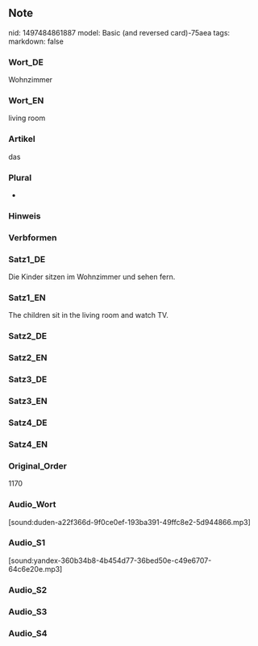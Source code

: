 ## Note
nid: 1497484861887
model: Basic (and reversed card)-75aea
tags: 
markdown: false

### Wort_DE
Wohnzimmer

### Wort_EN
living room

### Artikel
das

### Plural
-

### Hinweis


### Verbformen


### Satz1_DE
Die Kinder sitzen im Wohnzimmer und sehen fern.

### Satz1_EN
The children sit in the living room and watch TV.

### Satz2_DE


### Satz2_EN


### Satz3_DE


### Satz3_EN


### Satz4_DE


### Satz4_EN


### Original_Order
1170

### Audio_Wort
[sound:duden-a22f366d-9f0ce0ef-193ba391-49ffc8e2-5d944866.mp3]

### Audio_S1
[sound:yandex-360b34b8-4b454d77-36bed50e-c49e6707-64c6e20e.mp3]

### Audio_S2


### Audio_S3


### Audio_S4

